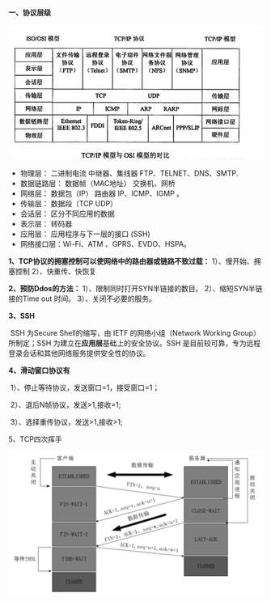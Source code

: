 #### 一、协议层级

![](image/20200806170957.png)



- 物理层： 二进制电流                                 中继器、集线器                FTP、TELNET、DNS、SMTP.
- 数据链路层： 数据帧（MAC地址）         交换机、网桥
- 网络层： 数据包（IP）                              路由器                               IP、ICMP、IGMP 。
- 传输层： 数据段（TCP UDP）
- 会话层： 区分不同应用的数据
- 表示层： 转码器
- 应用层： 应用程序与下一层的接口 (SSH)    
- 网络接口层：Wi-Fi、ATM 、GPRS、EVDO、HSPA。
  

**1、TCP协议的拥塞控制可以使网络中的路由器或链路不致过载：**
     1）、慢开始、拥塞控制
     2）、快重传、快恢复

**2、预防Ddos的方法：**
    1）、限制同时打开SYN半链接的数目。
    2）、缩短SYN半链接的Time out 时间。
    3）、关闭不必要的服务。

**3、SSH**

​     SSH 为Secure Shell的缩写，由 IETF 的网络小组（Network Working Group）所制定；SSH 为建立在**应用层**基础上的安全协议。SSH 是目前较可靠，专为远程登录会话和其他网络服务提供安全性的协议。

**4、滑动窗口协议有**

​     1）、停止等待协议，发送窗口=1，接受窗口=1；

​     2）、退后N帧协议，发送>1,接收=1;

​     3）、选择重传协议，发送>1,接收>1;

5、TCP四次挥手



![](image/20200806172854.png)